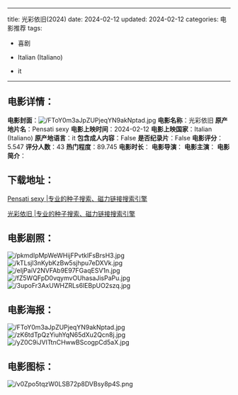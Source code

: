 
---
title: 光彩依旧(2024)
date: 2024-02-12
updated: 2024-02-12
categories: 电影推荐
tags:
- 喜剧

- Italian (Italiano)
- it
---


> 

## **电影详情**：

**电影封面**：<img src="https://image.tmdb.org/t/p/w200/FToY0m3aJpZUPjeqYN9akNptad.jpg" alt="/FToY0m3aJpZUPjeqYN9akNptad.jpg" title="/FToY0m3aJpZUPjeqYN9akNptad.jpg">
**电影名称**：光彩依旧
**原产地片名**：Pensati sexy
**电影上映时间**：2024-02-12
**电影上映国家**：Italian (Italiano)
**原产地语言**：it
**包含成人内容**：False
**是否纪录片**：False
**电影评分**：5.547
**评分人数**：43
**热门程度**：89.745
**电影时长**：
**电影导演**：
**电影主演**：
**电影简介**：

## **下载地址**：
[Pensati sexy |专业的种子搜索、磁力链接搜索引擎](https://movie.amd794.com:2083/?search=Pensati%20sexy&ordering=&mode=match_phrase&page_size=10&page=1)

[光彩依旧 |专业的种子搜索、磁力链接搜索引擎](https://movie.amd794.com:2083/?search=%E5%85%89%E5%BD%A9%E4%BE%9D%E6%97%A7&ordering=&mode=match_phrase&page_size=10&page=1)
 

## **电影剧照**：
<img src="https://image.tmdb.org/t/p/original/pkmdIpMpWeWHijFPvtklFsBrsH3.jpg" alt="/pkmdIpMpWeWHijFPvtklFsBrsH3.jpg" title="/pkmdIpMpWeWHijFPvtklFsBrsH3.jpg"><img src="https://image.tmdb.org/t/p/original/kTLsjl3nKybKzBw5sjhpu7eDXVk.jpg" alt="/kTLsjl3nKybKzBw5sjhpu7eDXVk.jpg" title="/kTLsjl3nKybKzBw5sjhpu7eDXVk.jpg"><img src="https://image.tmdb.org/t/p/original/eIjPaiV2NVFAb9E97FGaqESV1n.jpg" alt="/eIjPaiV2NVFAb9E97FGaqESV1n.jpg" title="/eIjPaiV2NVFAb9E97FGaqESV1n.jpg"><img src="https://image.tmdb.org/t/p/original/fZ5WQFpD0vqymvOUhasaJisPaPu.jpg" alt="/fZ5WQFpD0vqymvOUhasaJisPaPu.jpg" title="/fZ5WQFpD0vqymvOUhasaJisPaPu.jpg"><img src="https://image.tmdb.org/t/p/original/3upoFr3AxUWHZRLs6lEBpUO2szq.jpg" alt="/3upoFr3AxUWHZRLs6lEBpUO2szq.jpg" title="/3upoFr3AxUWHZRLs6lEBpUO2szq.jpg">

## **电影海报**：
<img src="https://image.tmdb.org/t/p/original/FToY0m3aJpZUPjeqYN9akNptad.jpg" alt="/FToY0m3aJpZUPjeqYN9akNptad.jpg" title="/FToY0m3aJpZUPjeqYN9akNptad.jpg"><img src="https://image.tmdb.org/t/p/original/zK6tdTpQzYiuhYqN65dXu2Qcn8j.jpg" alt="/zK6tdTpQzYiuhYqN65dXu2Qcn8j.jpg" title="/zK6tdTpQzYiuhYqN65dXu2Qcn8j.jpg"><img src="https://image.tmdb.org/t/p/original/yZ0C9iJVITtnCHwwBScogpCd5aX.jpg" alt="/yZ0C9iJVITtnCHwwBScogpCd5aX.jpg" title="/yZ0C9iJVITtnCHwwBScogpCd5aX.jpg">

## **电影图标**：
<img src="https://image.tmdb.org/t/p/original/v0Zpo5tqzW0LSB72p8DVBsy8p4S.png" alt="/v0Zpo5tqzW0LSB72p8DVBsy8p4S.png" title="/v0Zpo5tqzW0LSB72p8DVBsy8p4S.png">
